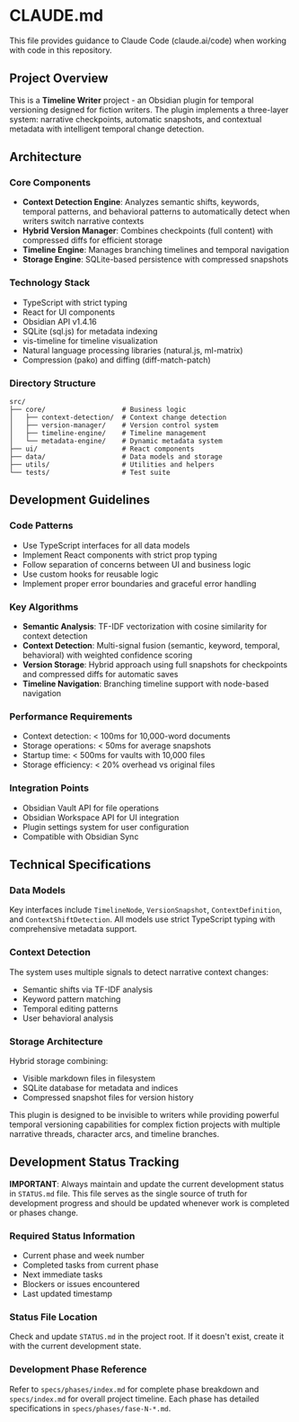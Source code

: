 # CLAUDE.md

This file provides guidance to Claude Code (claude.ai/code) when working with code in this repository.

## Project Overview

This is a **Timeline Writer** project - an Obsidian plugin for temporal versioning designed for fiction writers. The plugin implements a three-layer system: narrative checkpoints, automatic snapshots, and contextual metadata with intelligent temporal change detection.

## Architecture

### Core Components
- **Context Detection Engine**: Analyzes semantic shifts, keywords, temporal patterns, and behavioral patterns to automatically detect when writers switch narrative contexts
- **Hybrid Version Manager**: Combines checkpoints (full content) with compressed diffs for efficient storage
- **Timeline Engine**: Manages branching timelines and temporal navigation
- **Storage Engine**: SQLite-based persistence with compressed snapshots

### Technology Stack
- TypeScript with strict typing
- React for UI components
- Obsidian API v1.4.16
- SQLite (sql.js) for metadata indexing
- vis-timeline for timeline visualization
- Natural language processing libraries (natural.js, ml-matrix)
- Compression (pako) and diffing (diff-match-patch)

### Directory Structure
```
src/
├── core/                   # Business logic
│   ├── context-detection/  # Context change detection
│   ├── version-manager/    # Version control system
│   ├── timeline-engine/    # Timeline management
│   └── metadata-engine/    # Dynamic metadata system
├── ui/                     # React components
├── data/                   # Data models and storage
├── utils/                  # Utilities and helpers
└── tests/                  # Test suite
```

## Development Guidelines

### Code Patterns
- Use TypeScript interfaces for all data models
- Implement React components with strict prop typing
- Follow separation of concerns between UI and business logic
- Use custom hooks for reusable logic
- Implement proper error boundaries and graceful error handling

### Key Algorithms
- **Semantic Analysis**: TF-IDF vectorization with cosine similarity for context detection
- **Context Detection**: Multi-signal fusion (semantic, keyword, temporal, behavioral) with weighted confidence scoring
- **Version Storage**: Hybrid approach using full snapshots for checkpoints and compressed diffs for automatic saves
- **Timeline Navigation**: Branching timeline support with node-based navigation

### Performance Requirements
- Context detection: < 100ms for 10,000-word documents
- Storage operations: < 50ms for average snapshots
- Startup time: < 500ms for vaults with 10,000 files
- Storage efficiency: < 20% overhead vs original files

### Integration Points
- Obsidian Vault API for file operations
- Obsidian Workspace API for UI integration
- Plugin settings system for user configuration
- Compatible with Obsidian Sync

## Technical Specifications

### Data Models
Key interfaces include `TimelineNode`, `VersionSnapshot`, `ContextDefinition`, and `ContextShiftDetection`. All models use strict TypeScript typing with comprehensive metadata support.

### Context Detection
The system uses multiple signals to detect narrative context changes:
- Semantic shifts via TF-IDF analysis
- Keyword pattern matching
- Temporal editing patterns
- User behavioral analysis

### Storage Architecture
Hybrid storage combining:
- Visible markdown files in filesystem
- SQLite database for metadata and indices
- Compressed snapshot files for version history

This plugin is designed to be invisible to writers while providing powerful temporal versioning capabilities for complex fiction projects with multiple narrative threads, character arcs, and timeline branches.

## Development Status Tracking

**IMPORTANT**: Always maintain and update the current development status in `STATUS.md` file. This file serves as the single source of truth for development progress and should be updated whenever work is completed or phases change.

### Required Status Information
- Current phase and week number
- Completed tasks from current phase
- Next immediate tasks
- Blockers or issues encountered
- Last updated timestamp

### Status File Location
Check and update `STATUS.md` in the project root. If it doesn't exist, create it with the current development state.

### Development Phase Reference
Refer to `specs/phases/index.md` for complete phase breakdown and `specs/index.md` for overall project timeline. Each phase has detailed specifications in `specs/phases/fase-N-*.md`.